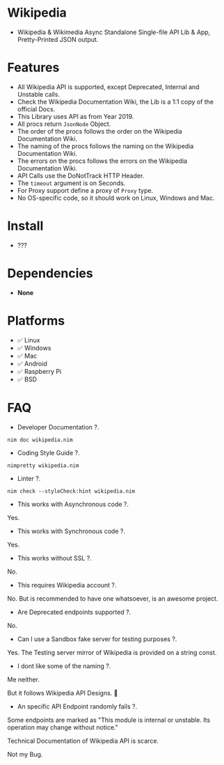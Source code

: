 # Wikipedia

- Wikipedia & Wikimedia Async Standalone Single-file API Lib & App, Pretty-Printed JSON output.


# Features

- All Wikipedia API is supported, except Deprecated, Internal and Unstable calls.
- Check the Wikipedia Documentation Wiki, the Lib is a 1:1 copy of the official Docs.
- This Library uses API as from Year 2019.
- All procs return `JsonNode` Object.
- The order of the procs follows the order on the Wikipedia Documentation Wiki.
- The naming of the procs follows the naming on the Wikipedia Documentation Wiki.
- The errors on the procs follows the errors on the Wikipedia Documentation Wiki.
- API Calls use the DoNotTrack HTTP Header.
- The `timeout` argument is on Seconds.
- For Proxy support define a proxy of `Proxy` type.
- No OS-specific code, so it should work on Linux, Windows and Mac.


# Install

- ???


# Dependencies

- **None**


# Platforms

- ✅ Linux
- ✅ Windows
- ✅ Mac
- ✅ Android
- ✅ Raspberry Pi
- ✅ BSD


# FAQ

- Developer Documentation ?.

`nim doc wikipedia.nim`

- Coding Style Guide ?.

`nimpretty wikipedia.nim`

- Linter ?.

`nim check --styleCheck:hint wikipedia.nim`

- This works with Asynchronous code ?.

Yes.

- This works with Synchronous code ?.

Yes.

- This works without SSL ?.

No.

- This requires Wikipedia account ?.

No. But is recommended to have one whatsoever, is an awesome project.

- Are Deprecated endpoints supported ?.

No.

- Can I use a Sandbox fake server for testing purposes ?.

Yes. The Testing server mirror of Wikipedia is provided on a string const.

- I dont like some of the naming ?.

Me neither.

But it follows Wikipedia API Designs. 🤷‍

- An specific API Endpoint randomly fails ?.

Some endpoints are marked as "This module is internal or unstable. Its operation may change without notice."

Technical Documentation of Wikipedia API is scarce.

Not my Bug.
